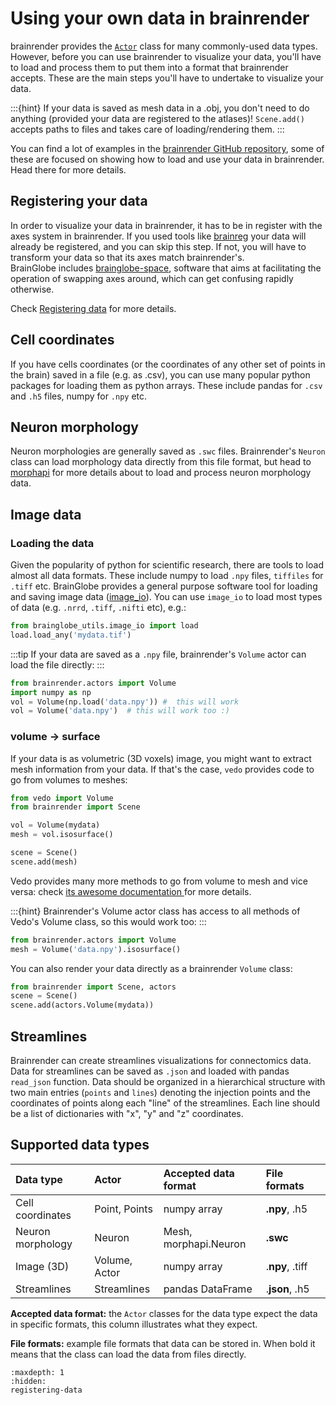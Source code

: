 # Using your own data in brainrender

brainrender provides the [`Actor`](../actors) class for many commonly-used data types. However, before you can use 
brainrender to visualize your data, you'll have to load and process them to put them into a format that 
brainrender accepts. These are the main steps you'll have to undertake to visualize your data.

:::{hint}
If your data is saved as mesh data in a .obj, you don't need to do anything  (provided your data are registered to 
the atlases)! `Scene.add()` accepts paths to files and takes care of loading/rendering them.
:::

You can find a lot of examples in the [brainrender GitHub repository](https://github.com/brainglobe/brainrender/tree/master/examples), 
some of these are focused on showing how to load and use your data in brainrender.  Head there for more details. 


## Registering your data

In order to visualize your data in brainrender, it has to be in register with the axes system in brainrender. If 
you used tools like [brainreg](/documentation/brainreg/index) your data will already be registered, and you can skip 
this step. If not, you will have to transform your data so that its axes match brainrender's.  
BrainGlobe includes [brainglobe-space](/documentation/brainglobe-space/index), software that aims at facilitating the operation of 
swapping axes around, which can get confusing rapidly otherwise. 

Check [Registering data](registering-data) for more details.

## Cell coordinates
If you have cells coordinates (or the coordinates of any other set of points in the brain) saved in a file 
(e.g. as .csv), you can use many popular python packages for loading them as python arrays. These include 
pandas for `.csv` and `.h5` files, numpy for `.npy` etc.

## Neuron morphology

Neuron morphologies are generally saved as `.swc` files. Brainrender's `Neuron` class can load morphology data 
directly from this file format, but head to [morphapi](/documentation/morphapi/index) for more details about to load 
and process neuron morphology data.

## Image data

### Loading the data

Given the popularity of python for scientific research, there are tools to load almost all data formats. These include 
numpy to load `.npy` files,  `tiffiles` for `.tiff` etc. BrainGlobe provides a general purpose software tool for 
loading and saving image data ([image_io](/documentation/brainglobe-utils/image_io)). You can use `image_io` to load most types of 
data (e.g.  `.nrrd`, `.tiff`, `.nifti` etc), e.g.:

```python
from brainglobe_utils.image_io import load
load.load_any('mydata.tif')
```

:::tip
If your data are saved as a `.npy` file,  brainrender's `Volume` actor can load the file directly:
:::

```python
from brainrender.actors import Volume
import numpy as np
vol = Volume(np.load('data.npy')) #  this will work
vol = Volume('data.npy')  # this will work too :)
```

### volume -> surface

If your data is as volumetric (3D voxels) image,  you might want to extract mesh information from your data. 
If that's the case, `vedo` provides code to go from volumes to meshes:

```python
from vedo import Volume
from brainrender import Scene

vol = Volume(mydata)
mesh = vol.isosurface()

scene = Scene()
scene.add(mesh)
```

Vedo provides many more methods to go from volume to mesh and vice versa: check 
[its awesome documentation ](https://vedo.embl.es) for more details.

:::{hint}
Brainrender's Volume actor class has access to all methods of Vedo's Volume class, so this would work too:
:::

```python
from brainrender.actors import Volume
mesh = Volume('data.npy').isosurface()
```

You can also render your data directly as a brainrender `Volume` class: 

```python
from brainrender import Scene, actors
scene = Scene()
scene.add(actors.Volume(mydata))
```

## Streamlines

Brainrender can create streamlines visualizations for connectomics data. Data for streamlines can be saved as 
`.json` and loaded with pandas `read_json` function. Data should be organized in a hierarchical structure with two 
main entries (`points` and `lines`) denoting the injection points and the coordinates of points along each "line" of 
the streamlines.  Each line should be a list of dictionaries with "x", "y" and "z" coordinates.

## Supported data types

| Data type | Actor | Accepted data format | File formats |  |
| :--- | :--- | :--- | :--- | :--- |
| Cell coordinates | Point, Points | numpy array | **.npy**, .h5 |  |
| Neuron morphology | Neuron | Mesh, morphapi.Neuron | **.swc** |  |
| Image \(3D\) | Volume,  Actor | numpy array | .**npy**,  .tiff |  |
| Streamlines | Streamlines | pandas DataFrame | .**json**, .h5 |  |

**Accepted data format:** the `Actor` classes for the data type expect the data in specific formats, this column
illustrates what they expect.

**File formats:** example file formats that data can be stored in. When bold it means that the class can load the data
from files directly. 



```{toctree}
:maxdepth: 1
:hidden:
registering-data
```